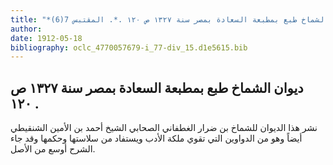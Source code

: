 ```yaml
---
title: "*مطبوعات ومخطوطات : ديوان الشماخ طبع بمطبعة السعادة بمصر سنة ١٣٢٧ ص ١٢٠ .*. المقتبس 7(6)"
author: 
date: 1912-05-18
bibliography: oclc_4770057679-i_77-div_15.d1e5615.bib
---
```




##  ديوان الشماخ   طبع بمطبعة السعادة بمصر سنة  ١٣٢٧  ص  ١٢٠  . 


 نشر هذا الديوان للشماخ بن ضرار الغطفاني الصحابي الشيخ أحمد بن الأمين الشنقيطي أيضاً وهو من الدواوين التي تقوي ملكة الأدب ويستفاد من سلاستها وحكمها وقد جاء الشرح أوسع من الأصل. 
